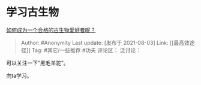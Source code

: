 # 学习古生物
[如何成为一个合格的古生物爱好者呢？](https://www.zhihu.com/question/474358997/answer/2035846490)

> Author: #Anonymity
> Last update: [发布于 2021-08-03]
> Link: [[最高效途径]]
> Tag: #其它/一些推荐 #功夫
> 评论区：
> 泛讨论：

可以关注一下“黑毛羊驼”。

向ta学习。
